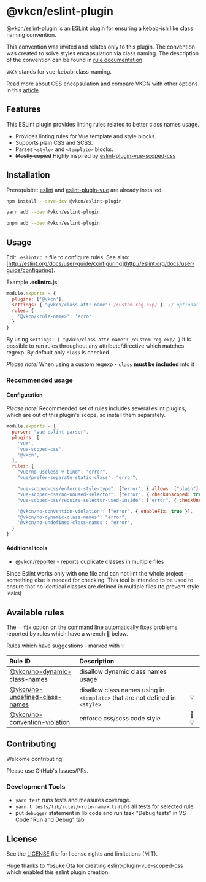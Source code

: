 # @vkcn/eslint-plugin

[@vkcn/eslint-plugin](https://www.npmjs.com/package/@vkcn/eslint-plugin) is an ESLint plugin for ensuring a kebab-ish like class naming convention.

This convention was invited and relates only to this plugin. The convention was created to solve styles encapsulation via class naming. The description of the convention can be found in [rule documentation](./docs/rules/no-convention-violation.md).

`VKCN` stands for vue-kebab-class-naming.

Read more about CSS encapsulation and compare VKCN with other options in this [article](https://dev.to/levchak0910/new-old-way-to-write-css-1hml).

## Features

This ESLint plugin provides linting rules related to better class names usage.

- Provides linting rules for Vue template and style blocks.
- Supports plain CSS and SCSS.
- Parses `<style>` and `<template>` blocks.
- ~~Mostly copied~~ Highly inspired by [eslint-plugin-vue-scoped-css](https://future-architect.github.io/eslint-plugin-vue-scoped-css/)

## Installation

Prerequisite: [eslint](https://eslint.org/) and [eslint-plugin-vue](https://eslint.vuejs.org/) are already installed

```bash
npm install --save-dev @vkcn/eslint-plugin
```

```bash
yarn add --dev @vkcn/eslint-plugin
```

```bash
pnpm add --dev @vkcn/eslint-plugin
```

## Usage

Edit `.eslintrc.*` file to configure rules. See also: [http://eslint.org/docs/user-guide/configuring](http://eslint.org/docs/user-guide/configuring).

Example **.eslintrc.js**:

```js
module.exports = {
  plugins: ['@vkcn'],
  settings: { "@vkcn/class-attr-name": /custom-reg-exp/ }, // optional
  rules: {
    '@vkcn/<rule-name>': 'error'
  }
}
```

By using `settings: { "@vkcn/class-attr-name": /custom-reg-exp/ }` it is possible to run rules throughout any attribute/directive which matches regexp. By default only `class` is checked.

_Please note!_ When using a custom regexp - `class` **must be included** into it

### Recommended usage

#### Configuration

_Please note!_ Recommended set of rules includes several eslint plugins, which are out of this plugin's scope, so install them separately.

```js
module.exports = {
  parser: "vue-eslint-parser",
  plugins: [
    'vue',
    'vue-scoped-css',
    '@vkcn',
  ],
  rules: {
    "vue/no-useless-v-bind": "error",
    "vue/prefer-separate-static-class": "error",

    "vue-scoped-css/enforce-style-type": ["error", { allows: ["plain"] }],
    "vue-scoped-css/no-unused-selector": ["error", { checkUnscoped: true }],
    "vue-scoped-css/require-selector-used-inside": ["error", { checkUnscoped: true }],

    '@vkcn/no-convention-violation': ["error", { enableFix: true }],
    '@vkcn/no-dynamic-class-names': "error",
    '@vkcn/no-undefined-class-names': "error",
  }
}
```

#### Additional tools

- [@vkcn/reporter](https://www.npmjs.com/package/@vkcn/reporter) - reports duplicate classes in multiple files

Since Eslint works only with one file and can not lint the whole project - something else is needed for checking. This tool is intended to be used to ensure that no identical classes are defined in multiple files (to prevent style leaks)

## Available rules

The `--fix` option on the [command line](https://eslint.org/docs/user-guide/command-line-interface#fixing-problems) automatically fixes problems reported by rules which have a wrench :wrench: below.

Rules which have suggestions - marked with :bulb:

| Rule ID | Description |    |
|:--------|:------------|:---|
| [@vkcn/no-dynamic-class-names](./docs/rules/no-dynamic-class-names.md) | disallow dynamic class names usage | |
| [@vkcn/no-undefined-class-names](./docs/rules/no-undefined-class-names.md) | disallow class names using in `<template>` that are not defined in `<style>` | :bulb: |
| [@vkcn/no-convention-violation](./docs/rules/no-convention-violation.md) | enforce css/scss code style | :wrench: :bulb: |

## Contributing

Welcome contributing!

Please use GitHub's Issues/PRs.

### Development Tools

- `yarn test` runs tests and measures coverage.
- `yarn t tests/lib/rules/<rule-name>.ts` runs all tests for selected rule.
- put `debugger` statement in lib code and run task "Debug tests" in VS Code "Run and Debug" tab

## License

See the [LICENSE](LICENSE) file for license rights and limitations (MIT).

Huge thanks to [Yosuke Ota](https://github.com/ota-meshi) for creating [eslint-plugin-vue-scoped-css](https://future-architect.github.io/eslint-plugin-vue-scoped-css/) which enabled this eslint plugin creation.
